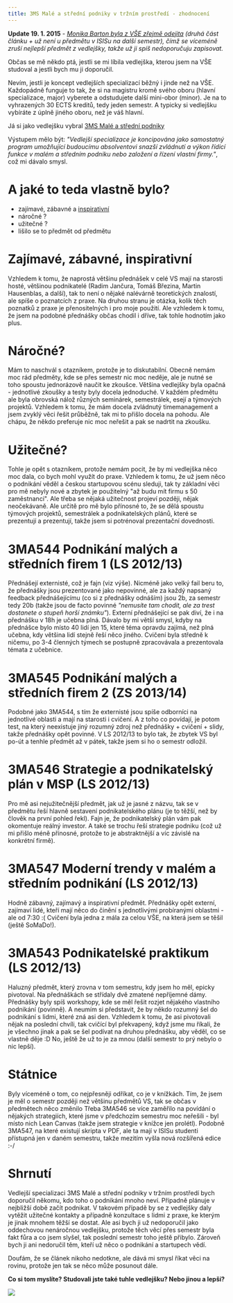 ```yaml
---
title: 3MS Malé a střední podniky v tržním prostředí - zhodnocení
---
```


**Update 19. 1. 2015** - *[Monika Barton byla z VŠE zřejmě odejita](http://www.katkajirinova.cz/news/dva-tisice-rocne-dost-dobry-duvod/) (druhá část článku + už není u předmětu v ISISu na další semestr), čímž se víceméně zruší nejlepší předmět z vedlejšky, takže už ji spíš nedoporučuju zapisovat.*

Občas se mě někdo ptá, jestli se mi líbila vedlejška, kterou jsem na VŠE studoval a jestli bych mu ji doporučil.

Nevím, jestli je koncept vedlejších specializací běžný i jinde než na VŠE. Každopádně funguje to tak, že si na magistru kromě svého oboru (hlavní specializace, major) vyberete a odstudujete další mini-obor (minor). Je na to vyhrazených 30 ECTS kreditů, tedy jeden semestr. A typicky si vedlejšku vybíráte z úplně jiného oboru, než je váš hlavní.

Já si jako vedlejšku vybral [3MS Malé a střední podniky](http://kpo.vse.cz/pedagogika/vedlejsi-specializace-podnikani/vedlejsi-specializace-3ms-male-a-stredni-podniky/)

Výstupem mělo být: *"Vedlejší specializace je koncipována jako samostatný program umožňující budoucímu absolventovi snazší zvládnutí a výkon řídicí funkce v malém a středním podniku nebo založení a řízení vlastní firmy."*, což mi dávalo smysl.

A jaké to teda vlastně bylo?
===================================
- zajímavé, zábavné a [inspirativní](http://finmag.penize.cz/kaleidoskop/279610-mor-jmenem-inspirace)
- náročné ?
- užitečné ?
- lišilo se to předmět od předmětu

Zajímavé, zábavné, inspirativní
=========================
Vzhledem k tomu, že naprostá většinu přednášek v celé VS mají na starosti hosté, většinou podnikatelé (Radim Jančura, Tomáš Březina, Martin Hausenblas, a další), tak to není o nějaké nalévárně teoretických znalostí, ale spíše o poznatcích z praxe. Na druhou stranu je otázka, kolik těch poznatků z praxe je přenositelných i pro moje použití. Ale vzhledem k tomu, že jsem na podobné přednášky občas chodil i dříve, tak tohle hodnotím jako plus.

Náročné?
========
Mám to naschvál s otazníkem, protože je to diskutabilní. Obecně nemám moc rád předměty, kde se přes semestr nic moc neděje, ale je nutné se toho spoustu jednorázově naučit ke zkoušce. Většina vedlejšky byla opačná - jednotlivé zkoušky a testy byly docela jednoduché. V každém předmětu ale byla obrovská nálož různých seminárek, semestrálek, esejí a týmových projektů. Vzhledem k tomu, že mám docela zvládnutý timemanagement a jsem zvyklý věci řešit průběžně, tak mi to přišlo docela na pohodu. Ale chápu, že někdo preferuje nic moc neřešit a pak se nadrtit na zkoušku.

Užitečné?
==========
Tohle je opět s otazníkem, protože nemám pocit, že by mi vedlejška něco moc dala, co bych mohl využít do praxe. Vzhledem k tomu, že už jsem něco o podnikání věděl a českou startupovou scénu sleduji, tak ty základní věci pro mě nebyly nové a zbytek je použitelný "až budu mít firmu s 50 zaměstnanci". Ale třeba se nějaká užitečnost projeví později, nějak neočekávaně. Ale určitě pro mě bylo přínosné to, že se dělá spoustu týmových projektů, semestrálek a podnikatelských plánů, které se prezentují a prezentují, takže jsem si potrénoval prezentační dovednosti.
	
3MA544 Podnikání malých a středních firem 1 (LS 2012/13)
========================================
Přednášejí externisté, což je fajn (viz výše). Nicméně jako velký fail beru to, že přednášky jsou prezentované jako nepovinné, ale za každý napsaný feedback přednášejícímu (co si z přednášky odnáším) jsou 2b, za semestr tedy 20b (takže jsou de facto povinné *"nemusíte tam chodit, ale za trest dostanete o stupeň horší známku"*). Externí přednášející se pak diví, že i na přednášku v 18h je učebna plná. Dávalo by mi větší smysl, kdyby na přednášce bylo místo 40 lidí jen 15, které téma opravdu zajímá, než plná učebna, kdy většina lidí stejně řeší něco jiného.
Cvičení byla středně k ničemu, po 3-4 členných týmech se postupně zpracovávala a prezentovala témata z učebnice.

3MA545 Podnikání malých a středních firem 2 (ZS 2013/14)
========================================
Podobné jako 3MA544, s tím že externisté jsou spíše odborníci na jednotlivé oblasti a mají na starosti i cvičení. A z toho co povídají, je potom test, na který neexistuje jiný rozumný zdroj než přednášky + cvičení + slidy, takže přednášky opět povinné.
V LS 2012/13 to bylo tak, že zbytek VS byl po-út a tenhle předmět až v pátek, takže jsem si ho o semestr odložil.

3MA546 Strategie a podnikatelský plán v MSP (LS 2012/13)
========================================
Pro mě asi nejužitečnější předmět, jak už je jasné z názvu, tak se v předmětu řeší hlavně sestavení podnikatelského plánu (je to těžší, než by člověk na první pohled řekl). Fajn je, že podnikatelský plán vám pak okomentuje reálný investor.  A také se trochu řeší strategie podniku (což už mi přišlo méně přínosné, protože to je abstraktnější a víc závislé na konkrétní firmě).

3MA547 Moderní trendy v malém a středním podnikání (LS 2012/13)
===============================================
Hodně zábavný, zajímavý a inspirativní předmět. Přednášky opět externí, zajímaví lidé, kteří mají něco do činění s jednotlivými probíranými oblastmi - ale od 7:30 :(
Cvičení byla jedna z mála za celou VŠE, na která jsem se těšil (ještě SoMaDo!).

3MA543 Podnikatelské praktikum (LS 2012/13)
=================================
Haluzný předmět, který zrovna v tom semestru, kdy jsem ho měl, epicky pivotoval.
Na přednáškách se střídaly dvě zmatené nepříjemné dámy. Přednášky byly spíš workshopy, kde se měl řešit rozjet nějakého vlastního podnikání (povinně). A neumím si představit, že by někdo rozumný šel do podnikání s lidmi, které zná asi den.
Vzhledem k tomu, že asi pivotovali nějak na poslední chvíli, tak cvičící byl překvapený, když jsme mu říkali, že je všechno jinak a pak se šel podívat na druhou přednášku, aby věděl, co se vlastně děje :D
No, ještě že už to je za mnou (další semestr to prý nebylo o nic lepší).

Státnice
=======
Byly víceméně o tom, co nejpřesněji odříkat, co je v knížkách.
Tím, že jsem je měl o semestr později než většinu předmětů VS, tak se občas v předmětech něco změnilo Třeba 3MA546 se více zaměřilo na povídání o nějakých strategiích, které jsme v předchozím semestru moc neřešili - byl místo nich Lean Canvas (takže jsem strategie v knížce jen prolétl). Podobně 3MA547, na které existují skripta v PDF, ale ta mají v ISISu studenti přístupná jen v daném semestru, takže mezitím vyšla nová rozšířená edice :-/


Shrnutí
======
Vedlejší specializaci 3MS Malé a střední podniky v tržním prostředí bych doporučil někomu, kdo toho o podnikání mnoho neví. Případně plánuje v nejbližší době začít podnikat. V takovém případě by se z vedlejšky daly vytěžit užitečné kontakty a případně konzultace s lidmi z praxe, ke kterým je jinak mnohem těžší se dostat.
Ale asi bych ji už nedoporučil jako oddechovou nenáročnou vedlejšku, protože těch věcí přes semestr byla fakt fůra a co jsem slyšel, tak poslední semestr toho ještě přibylo. Zároveň bych ji ani nedoručil těm, kteří už něco o podnikání a startupech vědí.

Doufám, že se článek nikoho nedotkne, ale dává mi smysl říkat věci na rovinu, protože jen tak se něco může posunout dále.

**Co si tom myslíte? Studovali jste také tuhle vedlejšku? Nebo jinou a lepší?**

![](/data/2014/2014-03-03-3ms-male-a-stredni-podniky-v-trznim-prostredi-zhodnoceni/2014-03-03-3MS-s.jpg)
